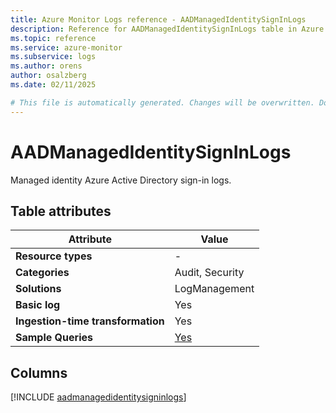 ```yaml
---
title: Azure Monitor Logs reference - AADManagedIdentitySignInLogs
description: Reference for AADManagedIdentitySignInLogs table in Azure Monitor Logs.
ms.topic: reference
ms.service: azure-monitor
ms.subservice: logs
ms.author: orens
author: osalzberg
ms.date: 02/11/2025

# This file is automatically generated. Changes will be overwritten. Do not change this file directly.
---
```


# AADManagedIdentitySignInLogs

Managed identity Azure Active Directory sign-in logs.


## Table attributes

|Attribute|Value|
|---|---|
|**Resource types**|-|
|**Categories**|Audit, Security|
|**Solutions**| LogManagement|
|**Basic log**|Yes|
|**Ingestion-time transformation**|Yes|
|**Sample Queries**|[Yes](/azure/azure-monitor/reference/queries/aadmanagedidentitysigninlogs)|



## Columns
  
[!INCLUDE [aadmanagedidentitysigninlogs](~/reusable-content/ce-skilling/azure/includes/azure-monitor/reference/tables/aadmanagedidentitysigninlogs-include.md)]
